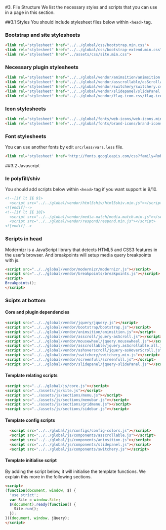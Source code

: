 #3. File Structure
We list the necessary styles and scripts that you can use in a page in this section.

##3.1 Styles
You should include stylesheet files below within `<head>` tag.

### Bootstrap and site stylesheets
``` html
<link rel="stylesheet" href="../../global/css/bootstrap.min.css">
<link rel="stylesheet" href="../../global/css/bootstrap-extend.min.css">
<link rel="stylesheet" href="../assets/css/site.min.css">
```

### Necessary plugin stylesheets
``` html
<link rel="stylesheet" href="../../global/vendor/animsition/animsition.css">
<link rel="stylesheet" href="../../global/vendor/asscrollable/asScrollable.css">
<link rel="stylesheet" href="../../global/vendor/switchery/switchery.css">
<link rel="stylesheet" href="../../global/vendor/slidepanel/slidePanel.css">
<link rel="stylesheet" href="../../global/vendor/flag-icon-css/flag-icon.css">
```

### Icon stylesheets
``` html
<link rel="stylesheet" href="../../global/fonts/web-icons/web-icons.min.css">
<link rel="stylesheet" href="../../global/fonts/brand-icons/brand-icons.min.css">
```

### Font stylesheets
You can use another fonts by edit `src/less/vars.less` file.

``` html
<link rel='stylesheet' href='http://fonts.googleapis.com/css?family=Roboto:300,400,500,300italic'>
```

##3.2 Javascript

### Ie polyfill/shiv
You should add scripts below within `<head>` tag if you want support ie 9/10.

``` html
<!--[if lt IE 9]>
  <script src="../../global/vendor/html5shiv/html5shiv.min.js"></script>
<![endif]-->
<!--[if lt IE 10]>
  <script src="../../global/vendor/media-match/media.match.min.js"></script>
  <script src="../../global/vendor/respond/respond.min.js"></script>
<![endif]-->
```

### Scripts in head
Modernizr is a JavaScript library that detects HTML5 and CSS3 features in the user’s browser. And breakpoints will setup media query breakpoints with js.

``` html
<script src="../../global/vendor/modernizr/modernizr.js"></script>
<script src="../../global/vendor/breakpoints/breakpoints.js"></script>
<script>
Breakpoints();
</script>
```

### Scipts at bottom

#### Core and plugin dependencies

``` html
<script src="../../global/vendor/jquery/jquery.js"></script>
<script src="../../global/vendor/bootstrap/bootstrap.js"></script>
<script src="../../global/vendor/animsition/animsition.js"></script>
<script src="../../global/vendor/asscroll/jquery-asScroll.js"></script>
<script src="../../global/vendor/mousewheel/jquery.mousewheel.js"></script>
<script src="../../global/vendor/asscrollable/jquery.asScrollable.all.js"></script>
<script src="../../global/vendor/ashoverscroll/jquery-asHoverScroll.js"></script>
<script src="../../global/vendor/switchery/switchery.min.js"></script>
<script src="../../global/vendor/screenfull/screenfull.js"></script>
<script src="../../global/vendor/slidepanel/jquery-slidePanel.js"></script>
```

#### Template relating scripts

``` html
<script src="../../global/js/core.js"></script>
<script src="../assets/js/site.js"></script>
<script src="../assets/js/sections/menu.js"></script>
<script src="../assets/js/sections/menubar.js"></script>
<script src="../assets/js/sections/gridmenu.js"></script>
<script src="../assets/js/sections/sidebar.js"></script>
```

#### Template config scripts

``` html
  <script src="../../global/js/configs/config-colors.js"></script>
  <script src="../../global/js/components/asscrollable.js"></script>
  <script src="../../global/js/components/animsition.js"></script>
  <script src="../../global/js/components/slidepanel.js"></script>
  <script src="../../global/js/components/switchery.js"></script>
```


#### Template initialise script
By adding the script below, it will initialise the template functions. We explain this more in the following sections.

``` html
<script>
(function(document, window, $) {
  'use strict';
  var Site = window.Site;
  $(document).ready(function() {
    Site.run();
  });
})(document, window, jQuery);
</script>
```

